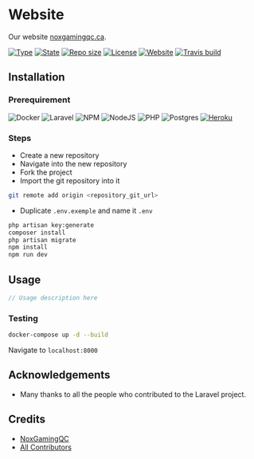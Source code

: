 # Website

Our website [noxgamingqc.ca](https://www.noxgamingqc.ca).

[![Type](https://img.shields.io/badge/project%20type-website-blue?style=for-the-badge&labelColor=333333)](#)
[![State](https://img.shields.io/badge/state-maintained-228C22?style=for-the-badge&labelColor=333333)](#)
[![Repo size](https://img.shields.io/github/repo-size/NoxGamingQC/Website?style=for-the-badge&logo=github&logoColor=%23ffffff&labelColor=333333)](#)
[![License](https://img.shields.io/github/license/NoxGamingQC/Website?style=for-the-badge&labelColor=333333)](LICENSE.md)
[![Website](https://img.shields.io/website?url=https%3A%2F%2Fnoxgamingqc.ca&style=for-the-badge&labelColor=333333)](https://www.noxgamingqc.ca)
[![Travis build](https://img.shields.io/travis/com/NoxGamingQC/NoxBOT?style=for-the-badge&label=Travis%20build&logo=travis&logoColor=%23ffffff&labelColor=333333)](#)

## Installation

### Prerequirement

![Docker](https://img.shields.io/badge/docker-%230db7ed.svg?style=for-the-badge&logo=docker&logoColor=white)
![Laravel](https://img.shields.io/badge/laravel-9.38.0-%23FF2D20.svg?style=for-the-badge&logo=laravel&labelColor=333333&logoColor=white)
![NPM](https://img.shields.io/badge/NPM-%5E6.13.6-%23CB3837.svg?style=for-the-badge&labelColor=333333&logo=npm&logoColor=white)
![NodeJS](https://img.shields.io/badge/node.js-6DA55F?style=for-the-badge&logo=node.js&logoColor=white)
![PHP](https://img.shields.io/badge/php-%5E8.0.2-%23777BB4.svg?style=for-the-badge&labelColor=333333&logo=php&logoColor=white)
![Postgres](https://img.shields.io/badge/postgres-%23316192.svg?style=for-the-badge&logo=postgresql&logoColor=white)
[![Heroku](https://img.shields.io/badge/heroku-%23430098.svg?style=for-the-badge&logo=heroku&logoColor=white)](#)

### Steps

- Create a new repository
- Navigate into the new repository
- Fork the project
- Import the git repository into it

```bash
git remote add origin <repository_git_url>
```

- Duplicate `.env.exemple` and name it `.env`

```bash
php artisan key:generate
composer install
php artisan migrate
npm install
npm run dev
```

## Usage

```php
// Usage description here
```

### Testing

```bash
docker-compose up -d --build
```

Navigate to `localhost:8000`

## Acknowledgements

- Many thanks to all the people who contributed to the Laravel project.

## Credits

- [NoxGamingQC](https://github.com/noxgamingqc)
- [All Contributors](../../contributors)

